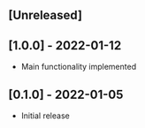 ## [Unreleased]

## [1.0.0] - 2022-01-12

- Main functionality implemented

## [0.1.0] - 2022-01-05

- Initial release
